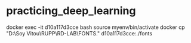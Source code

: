 # practicing_deep_learning
docker exec -it d10a117d3cce bash
source myenv/bin/activate
docker cp "D:\Soy Vitou\RUPP\RD-LAB\FONTS\." d10a117d3cce:./fonts